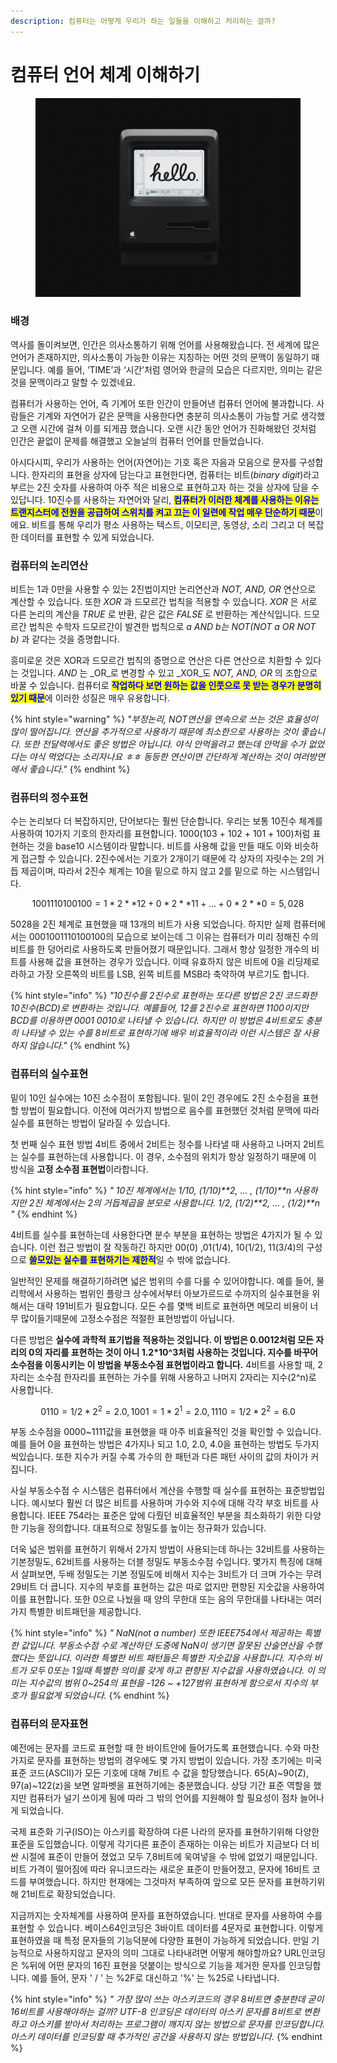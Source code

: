 ```yaml
---
description: 컴퓨터는 어떻게 우리가 하는 일들을 이해하고 처리하는 걸까?
---
```


# 컴퓨터 언어 체계 이해하기



<figure><img src="../../.gitbook/assets/mac.jpeg" alt=""><figcaption></figcaption></figure>





### 배경 <a href="#undefined" id="undefined"></a>

역사를 돌이켜보면, 인간은 의사소통하기 위해 언어를 사용해왔습니다. 전 세계에 많은 언어가 존재하지만, 의사소통이 가능한 이유는 지칭하는 어떤 것의 문맥이 동일하기 때문입니다. 예를 들어, ‘TIME’과 ‘시간’처럼 영어와 한글의 모습은 다르지만, 의미는 같은 것을 문맥이라고 말할 수 있겠네요.&#x20;

컴퓨터가 사용하는 언어, 즉 기계어 또한 인간이 만들어낸 컴퓨터 언어에 불과합니다. 사람들은 기계와 자연어가 같은 문맥을 사용한다면 충분히 의사소통이 가능할 거로 생각했고 오랜 시간에 걸쳐 이를 되게끔 했습니다. 오랜 시간 동안 언어가 진화해왔던 것처럼 인간은 끝없이 문제를 해결했고 오늘날의 컴퓨터 언어를 만들었습니다.

아시다시피, 우리가 사용하는 언어(자연어)는 기호 혹은 자음과 모음으로 문자를 구성합니다. 한자리의 표현을 상자에 담는다고 표현한다면, 컴퓨터는 비트(_binary digit_)라고 부르는 2진 숫자를 사용하여 아주 적은 비용으로 표현하고자 하는 것을 상자에 담을 수 있답니다. 10진수를 사용하는 자연어와 달리, <mark style="color:blue;">**컴퓨터가 이러한 체계를 사용하는 이유는 트랜지스터에 전원을 공급하여 스위치를 켜고 끄는 이 일련에 작업 매우 단순하기 때문**</mark>이에요. 비트를 통해 우리가 평소 사용하는 텍스트, 이모티콘, 동영상, 소리 그리고 더 복잡한 데이터를 표현할 수 있게 되었습니다.







### **컴퓨터의 논리연산**

비트는 1과 0만을 사용할 수 있는 2진법이지만 논리연산과 _NOT, AND, OR_ 연산으로 계산할 수 있습니다. 또한 _XOR_ 과 드모르간 법칙을 적용할 수 있습니다. _XOR_ 은 서로 다른 논리의 계산을 _TRUE_ 로 반환, 같은 값은 _FALSE_ 로 반환하는 계산식입니다. 드모르간 법칙은 수학자 드모르간이 발견한 법칙으로 _a AND b는 NOT(NOT a OR NOT b)_ 과 같다는 것을 증명합니다.&#x20;

흥미로운 것은 XOR과 드모르간 법칙의 증명으로 연산은 다른 연산으로 치환할 수 있다는 것입니다. _AND_ 는 _OR_로 변경할 수 있고 _XOR_도 _NOT, AND, OR_ 의 조합으로 바꿀 수 있습니다. 컴퓨터로 <mark style="color:blue;">**작업하다 보면 원하는 값을 인풋으로 못 받는 경우가 분명히 있기 때문**</mark>에 이러한 성질은 매우 유용합니다.

{% hint style="warning" %}
_"부정논리, NOT연산을 연속으로 쓰는 것은 효율성이 많이 떨어집니다. 연산을 추가적으로 사용하기 때문에 최소한으로 사용하는 것이 좋습니다. 또한 전달력에서도 좋은 방법은 아닙니다. 야식 안먹을려고 했는데 안먹을 수가 없었다는 야식 먹었다는 소리자나요 ㅎㅎ 동등한 연산이면 간단하게 계산하는 것이 여러방면에서 좋습니다."_
{% endhint %}







### **컴퓨터의 정수표현**

수는 논리보다 더 복잡하지만, 단어보다는 훨씬 단순합니다. 우리는 보통 10진수 체계를 사용하여 10가지 기호의 한자리를 표현합니다. 1000(103 + 102 + 101 + 100)처럼 표현하는 것을 base10 시스템이라 말합니다. 비트를 사용해 값을 만들 때도 이와 비슷하게 접근할 수 있습니다. 2진수에서는 기호가 2개이기 때문에 각 상자의 자릿수는 2의 거듭 제곱이며, 따라서 2진수 체계는 10을 밑으로 하지 않고 2를 밑으로 하는 시스템입니다.

$$
1001110100100 =1*2**12 + 0*2**11 + ... + 0*2**0 =5,028
$$

5028을 2진 체계로 표현했을 때 13개의 비트가 사용 되었습니다. 하지만 실제 컴퓨터에서는 0001001110100100의 모습으로 보이는데 그 이유는 컴퓨터가 미리 정해진 수의 비트를 한 덩어리로 사용하도록 만들어졌기 때문입니다. 그래서 항상 일정한 개수의 비트를 사용해 값을 표현하는 경우가 있습니다. 이때 유효하지 않은 비트에 0을 리딩제로라하고 가장 오른쪽의 비트를 LSB, 왼쪽 비트를 MSB라 축약하여 부르기도 합니다.

{% hint style="info" %}
_"10진수를 2진수로 표현하는 또다른 방법은 2진 코드화한 10진수(BCD)로 변환하는 것입니다. 예를들어, 12를 2진수로 표현하면 1100이지만 BCD를 이용하면 0001 0010로 나타낼 수 있습니다. 하지만 이 방법은 4비트로도 충분히 나타낼 수 있는 수를 8비트로 표현하기에 배우 비효율적이라 이런 시스템은 잘 사용하지 않습니다."_
{% endhint %}







### **컴퓨터의 실수표현**

밑이 10인 실수에는 10진 소수점이 포함됩니다. 밑이 2인 경우에도 2진 소수점을 표현할 방법이 필요합니다. 이전에 여러가지 방법으로 음수를 표현했던 것처럼 문맥에 따라 실수를 표현하는 방법이 달라질 수 있습니다.

첫 번째 실수 표현 방법 4비트 중에서 2비트는 정수를 나타낼 때 사용하고 나머지 2비트는 실수를 표현하는데 사용합니다. 이 경우, 소수점의 위치가 항상 일정하기 때문에 이 방식을 **고정 소수점 표현법**이라합니다.

{% hint style="info" %}
_" 10진 체계에서는 1/10, (1/10)\*\*2, ... , (1/10)\*\*n 사용하지만 2진 체계에서는 2의 거듭제곱을 분모로 사용합니다. 1/2, (1/2)\*\*2, ... , (1/2)\*\*n "_
{% endhint %}

4비트를 실수를 표현하는데 사용한다면 분수 부분을 표현하는 방법은 4가지가 될 수 있습니다. 이런 접근 방법이 잘 작동하긴 하지만 00(0) ,01(1/4), 10(1/2), 11(3/4)의 구성으로 <mark style="color:blue;">**쓸모있는 실수를 표현하기는 제한적**</mark>일 수 밖에 없습니다.&#x20;

일반적인 문제를 해결하기하려면 넓은 범위의 수를 다룰 수 있어야합니다. 예를 들어, 물리학에서 사용하는 범위인 플랑크 상수에서부터 아보가르드로 수까지의 실수표현을 위해서는 대략 191비트가 필요합니다. 모든 수를 몇백 비트로 표현하면 메모리 비용이 너무 많이들기때문에 고정소수점은 적절한 표현방법이 아닙니다.

다른 방법은 **실수에 과학적 표기법을 적용하는 것입니다. 이 방법은 0.0012처럼 모든 자리의 0의 자리를 표현하는 것이 아니 1.2\*10^3처럼 사용하는 것입니다. 지수를 바꾸어 소수점을 이동시키는 이 방법을 부동소수점 표현법이라고 합니다.** 4비트를 사용할 때, 2자리는 소수점 한자리를 표현하는 가수를 위해 사용하고 나머지 2자리는 지수(2^n)로 사용합니다.&#x20;

$$
0110 = 1/2*2^2 = 2.0 , 1001 = 1*2^1 = 2.0,   1110 = 1/2 * 2^2 = 6.0
$$

​부동 소수점을 0000\~1111값을 표현했을 때 아주 비효율적인 것을 확인할 수 있습니다. 예를 들어 0을 표현하는 방법은 4가지나 되고 1.0, 2.0, 4.0을 표현하는 방법도 두가지씩있습니다. 또한 지수가 커질 수록 가수의 한 패턴과 다른 패턴 사이의 값의 차이가 커집니다.

사실 부동소수점 수 시스템은 컴퓨터에서 계산을 수행할 때 실수를 표현하는 표준방법입니다. 예시보다 훨씬 더 많은 비트를 사용하며 가수와 지수에 대해 각각 부호 비트를 사용합니다. IEEE 754라는 표준은 앞에 다뤘던 비효율적인 부분을 최소화하기 위한 다양한 기능을 정의합니다. 대표적으로 정밀도를 높이는 정규화가 있습니다.

더욱 넓은 범위를 표현하기 위해서 2가지 방법이 사용되는데 하나는 32비트를 사용하는 기본정밀도, 62비트를 사용하는 더블 정밀도 부동소수점 수입니다. 몇가지 특징에 대해서 살펴보면, 두배 정밀도는 기본 정밀도에 비해서 지수는 3비트가 더 크며 가수는 무려 29비트 더 큽니다. 지수의 부호를 표현하는 값은 따로 없지만 편향된 지숫값을 사용하여 이를 표현합니다. 또한 0으로 나눴을 때 양의 무한대 또는 음의 무한대를 나타내는 여러가지 특별한 비트패턴을 제공합니다.

{% hint style="info" %}
_" NaN(not a number) 또한 IEEE754에서 제공하는 특별한 값입니다. 부동소수점 수로 계산하던 도중에 NaN이 생기면 잘못된 산술연산을 수행했다는 뜻입니다. 이러한 특별한 비트 패턴들은 특별한 지숫값을 사용합니다. 지수의 비트가 모두 0또는 1일때 특별한 의미를 갖게 하고 편향된 지수값을 사용하였습니다. 이 의미는 지수값의 범위 0\~254의 표현을 -126 \~ +127범위 표현하게 함으로서 지수의 부호가 필요없게 되었습니다._
{% endhint %}







### **컴퓨터의 문자표현**

예전에는 문자를 코드로 표현할 때 한 바이트안에 들어가도록 표현했습니다. 수와 마찬가지로 문자를 표현하는 방법의 경우에도 몇 가지 방법이 있습니다. 가장 초기에는 미국 표준 코드(ASCII)가 모든 기호에 대해 7비트 수 값을 할당했습니다. 65(A)\~90(Z), 97(a)\~122(z)을 보면 알파벳을 표현하기에는 충분했습니다. 상당 기간 표준 역할을 했지만 컴퓨터가 널기 쓰이게 됨에 따라 그 밖의 언어를 지원해야 할 필요성이 점차 늘어나게 되었습니다.

국제 표준화 기구(ISO)는 아스키를 확장하여 다른 나라의 문자를 표현하기위해 다양한 표준을 도입했습니다. 이렇게 각기다른 표준이 존재하는 이유는 비트가 지금보다 더 비싼 시절에 표준이 만들어 졌었고 모두 7,8비트에 욱여넣을 수 밖에 없었기 때문입니다. 비트 가격이 떨어짐에 따라 유니코드라는 새로운 표준이 만들어졌고, 문자에 16비트 코드를 부여했습니다. 하지만 현재에는 그것마저 부족하여 앞으로 모든 문자를 표현하기위해 21비트로 확장되었습니다.

지금까지는 숫자체계를 사용하여 문자를 표현하였습니다. 반대로 문자를 사용하여 수를 표현할 수 있습니다. 베이스64인코딩은 3바이트 데이터를 4문자로 표현합니다. 이렇게 표현하였을 때 특정 문자들의 기능덕분에 다양한 표현이 가능하게 되었습니다. 만일 기능적으로 사용하지않고 문자의 의미 그대로 나타내려면 어떻게 해야할까요? URL인코딩은 %뒤에 어떤 문자의 16진 표현을 덧붙이는 방식으로 기능을 제거한 문자를 인코딩합니다. 예를 들어, 문자 ' / ' 는 %2F로 대신하고 '%' 는 %25로 나타냅니다.

{% hint style="info" %}
_" 가장 많이 쓰는 아스키코드의 경우 8비트면 충분한데 굳이 16비트를 사용해야하는 걸까? UTF-8 인코딩은 데이터의 아스키 문자를 8비트로 변환하고 아스키를 받아서 처리하는 프로그램이 깨지지 않는 방법으로 문자를 인코딩합니다. 아스키 데이터를 인코딩할 때 추가적인 공간을 사용하지 않는 방법입니다._
{% endhint %}

